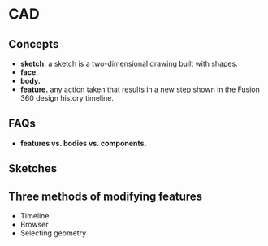 # CAD

## Concepts
- **sketch.** a sketch is a two-dimensional drawing built with shapes.
- **face.**
- **body.**
- **feature.** any action taken that results in a new step shown in the Fusion 360 design history timeline.

## FAQs
- **features vs. bodies vs. components.**

## Sketches

## Three methods of modifying features
- Timeline
- Browser
- Selecting geometry